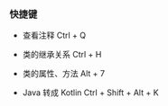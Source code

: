 ### 快捷键

* 查看注释 Ctrl + Q

* 类的继承关系 Ctrl + H

* 类的属性、方法 Alt + 7

* Java 转成 Kotlin Ctrl + Shift + Alt + K
